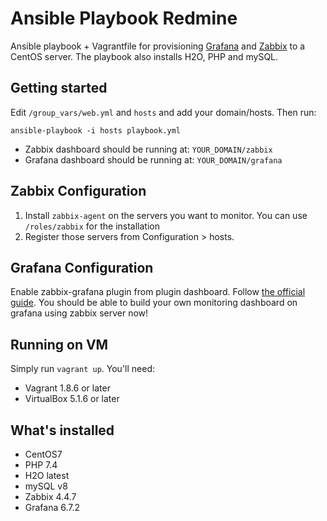 # Ansible Playbook Redmine

Ansible playbook + Vagrantfile for provisioning [Grafana](https://grafana.com/) and [Zabbix](https://zabbix.org/wiki/Main_Page) to a CentOS server. The playbook also installs H2O, PHP and mySQL.

## Getting started

Edit `/group_vars/web.yml` and `hosts` and add your domain/hosts. Then run:

```
ansible-playbook -i hosts playbook.yml
```

* Zabbix dashboard should be running at: `YOUR_DOMAIN/zabbix`
* Grafana dashboard should be running at: `YOUR_DOMAIN/grafana`

## Zabbix Configuration

1. Install `zabbix-agent` on the servers you want to monitor. You can use `/roles/zabbix` for the installation
2. Register those servers from Configuration > hosts.

## Grafana Configuration
Enable zabbix-grafana plugin from plugin dashboard. Follow [the official guide](https://alexanderzobnin.github.io/grafana-zabbix/configuration/). You should be able to build your own monitoring dashboard on grafana using zabbix server now!

## Running on VM
Simply run `vagrant up`. You'll need:
* Vagrant 1.8.6 or later
* VirtualBox 5.1.6 or later

## What's installed

- CentOS7
- PHP 7.4
- H2O latest
- mySQL v8
- Zabbix 4.4.7
- Grafana 6.7.2
